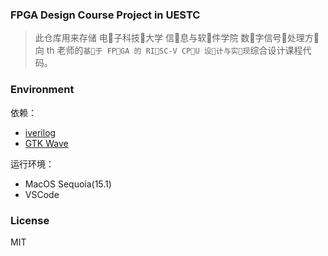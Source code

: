 ### FPGA Design Course Project in UESTC

> 此仓库用来存储 电🤗子科技🤗大学 信🤗息与软🤗件学院 数🤗字信号🤗处理方🤗向 th 老师的`基🤗于 FP🤗GA 的 RI🤗SC-V CP🤗U 设🤗计与实🤗现`综合设计课程代码。

### Environment

依赖：

* [iverilog](https://github.com/steveicarus/iverilog)
* [GTK Wave](https://github.com/gtkwave/gtkwave)

运行环境：

* MacOS Sequoia(15.1)
* VSCode

### License

MIT
